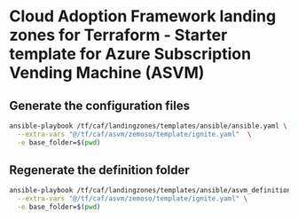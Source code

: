 # Cloud Adoption Framework landing zones for Terraform - Starter template for Azure Subscription Vending Machine (ASVM)

## Generate the configuration files

```bash
ansible-playbook /tf/caf/landingzones/templates/ansible/ansible.yaml \
  --extra-vars "@/tf/caf/asvm/zemoso/template/ignite.yaml"  \
  -e base_folder=$(pwd)


```

## Regenerate the definition folder

```bash
ansible-playbook /tf/caf/landingzones/templates/ansible/asvm_definition.yaml \
  --extra-vars "@/tf/caf/asvm/zemoso/template/ignite.yaml" \
  -e base_folder=$(pwd)

```
